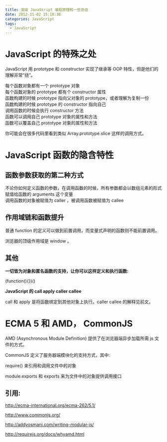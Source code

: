 ```yaml
---
title: 高级 JavaScript 编程原理和一些总结
date: 2012-11-02 15:18:38
categories: JavaScript
tags:
  - JavaScript
---
```



# JavaScript 的特殊之处

JavaScript 用 prototype 和 constructor 实现了继承等 OOP 特性，但是他们的理解非常”绕”。

每个函数对象都有一个 prototype 对象  
 每个函数对象的 prototype 都有个 constructor 属性  
 函数构建的时候 prototype 指向父对象的 prototype，或者理解为复制一份  
 函数构建的时候 prototype 的 constructor 指向自己  
 调用函数的时候会执行 constructor 方法  
 函数可以调用自己 prototype 对象的属性和方法  
 函数可以覆盖自己 prototype 对象的属性和方法

你可能会在很多代码里看到类似 Array.prototype.slice 这样的调用方式。


# JavaScript 函数的隐含特性


## 函数参数获取的第二种方式

不论你如何定义函数的参数，在调用函数的时候，所有参数都会以数组元素的形式赋值给函数的 arguments 这个变量  
 调用函数的对象被赋值为 caller ，被调用函数被赋值为 callee


## 作用域链和函数提升

普通 function 的定义可以做到前置调用，而变量式声明的函数则不能前置调用。

浏览器的顶级作用域是 window 。


## 其他

**一切皆为对象和匿名函数的支持，让你可以这样定义和执行函数:**

(function(){})()

**JavaScript 的 call apply caller callee**

call 和 apply 是将函数绑定到其他对象上执行。caller callee 的解释见前文。


# ECMA 5 和 AMD， CommonJS

AMD (Asynchronous Module Definition) 提供了在浏览器端异步加载所需 js 文件的方式。

CommonJS 定义了服务器端模块化的支持方式，其中:

require() 来引用和调用文件中的对象

module.exports 和 exports 来为文件中的对象提供调用接口


## 引用:

http://ecma-international.org/ecma-262/5.1/

http://www.commonjs.org/

http://addyosmani.com/writing-modular-js/

http://requirejs.org/docs/whyamd.html


